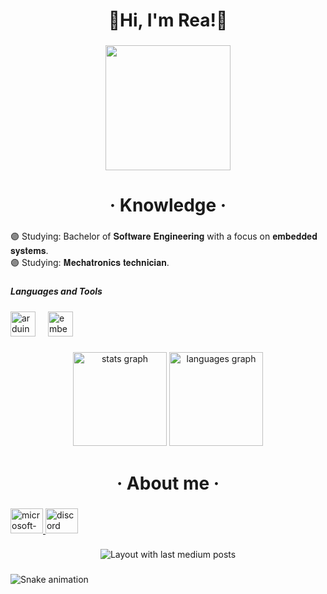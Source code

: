 <h1 align="center">💜Hi, I'm Rea!💜</h1>

###

<div align="center">
  <img height="200" src="./7af.gif"  />
</div>

###

<h1 align="center">· Knowledge ·</h1>

###

<p align="left">🟣 Studying: Bachelor of 𝐒𝐨𝐟𝐭𝐰𝐚𝐫𝐞 𝐄𝐧𝐠𝐢𝐧𝐞𝐞𝐫𝐢𝐧𝐠 with a focus on 𝐞𝐦𝐛𝐞𝐝𝐝𝐞𝐝 𝐬𝐲𝐬𝐭𝐞𝐦𝐬.<br>🟣 Studying: 𝐌𝐞𝐜𝐡𝐚𝐭𝐫𝐨𝐧𝐢𝐜𝐬 𝐭𝐞𝐜𝐡𝐧𝐢𝐜𝐢𝐚𝐧.</p>

###

<h5 align="left">Languages and Tools</h5>

###

<div align="left">
  <img src="https://cdn.jsdelivr.net/gh/devicons/devicon/icons/arduino/arduino-original.svg" height="40" alt="arduino logo"  />
  <img width="12" />
  <img src="https://cdn.jsdelivr.net/gh/devicons/devicon/icons/embeddedc/embeddedc-original.svg" height="40" alt="embeddedc logo"  />
</div>

###

<div align="center">
  <img src="https://github-readme-stats.vercel.app/api?username=Rea4Dev&hide_title=false&hide_rank=true&show_icons=true&include_all_commits=true&count_private=true&disable_animations=false&theme=midnight-purple&locale=en&hide_border=false&order=1" height="150" alt="stats graph"  />
  <img src="https://github-readme-stats.vercel.app/api/top-langs?username=Rea4Dev&locale=en&hide_title=false&layout=compact&card_width=320&langs_count=5&theme=midnight-purple&hide_border=false&order=2" height="150" alt="languages graph"  />
</div>

###

<h1 align="center">· About me ·</h1>

###

<div align="left">
  <a href="Rea4Dev@outlook.com" target="_blank">
    <img src="https://raw.githubusercontent.com/maurodesouza/profile-readme-generator/master/src/assets/icons/social/microsoft-outlook/default.svg" width="52" height="40" alt="microsoft-outlook logo"  />
  </a>
  <a href="rea4disc" target="_blank">
    <img src="https://raw.githubusercontent.com/maurodesouza/profile-readme-generator/master/src/assets/icons/social/discord/default.svg" width="52" height="40" alt="discord logo"  />
  </a>
</div>

###

<div align="center">
  <img src="https://github-read-medium-git-main.pahlevikun.vercel.app/latest?limit=1&username=Rea4Dev&theme=midnight-purple" alt="Layout with last medium posts"  />
</div>

###

<img src="https://raw.githubusercontent.com/Rea4Dev/Rea4Dev/output/snake.svg" alt="Snake animation" />

###